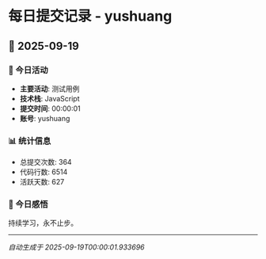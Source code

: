 # 每日提交记录 - yushuang

## 📅 2025-09-19

### 🎯 今日活动
- **主要活动**: 测试用例
- **技术栈**: JavaScript
- **提交时间**: 00:00:01
- **账号**: yushuang

### 📊 统计信息
- 总提交次数: 364
- 代码行数: 6514
- 活跃天数: 627

### 💭 今日感悟
持续学习，永不止步。

---
*自动生成于 2025-09-19T00:00:01.933696*
